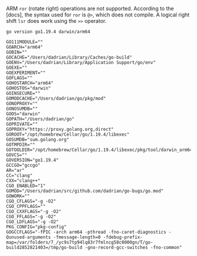 ARM `ror` (rotate right) operations are not supported. According to the [docs],
the syntax used for `ror` is `@>`, which does not compile. A logical right
shift `lsr` does work using the `>>` operator.

```
go version go1.19.4 darwin/arm64
```

```
GO111MODULE=""
GOARCH="arm64"
GOBIN=""
GOCACHE="/Users/dadrian/Library/Caches/go-build"
GOENV="/Users/dadrian/Library/Application Support/go/env"
GOEXE=""
GOEXPERIMENT=""
GOFLAGS=""
GOHOSTARCH="arm64"
GOHOSTOS="darwin"
GOINSECURE=""
GOMODCACHE="/Users/dadrian/go/pkg/mod"
GONOPROXY=""
GONOSUMDB=""
GOOS="darwin"
GOPATH="/Users/dadrian/go"
GOPRIVATE=""
GOPROXY="https://proxy.golang.org,direct"
GOROOT="/opt/homebrew/Cellar/go/1.19.4/libexec"
GOSUMDB="sum.golang.org"
GOTMPDIR=""
GOTOOLDIR="/opt/homebrew/Cellar/go/1.19.4/libexec/pkg/tool/darwin_arm64"
GOVCS=""
GOVERSION="go1.19.4"
GCCGO="gccgo"
AR="ar"
CC="clang"
CXX="clang++"
CGO_ENABLED="1"
GOMOD="/Users/dadrian/src/github.com/dadrian/go-bugs/go.mod"
GOWORK=""
CGO_CFLAGS="-g -O2"
CGO_CPPFLAGS=""
CGO_CXXFLAGS="-g -O2"
CGO_FFLAGS="-g -O2"
CGO_LDFLAGS="-g -O2"
PKG_CONFIG="pkg-config"
GOGCCFLAGS="-fPIC -arch arm64 -pthread -fno-caret-diagnostics -Qunused-arguments -fmessage-length=0 -fdebug-prefix-map=/var/folders/7_/yc9s7tp94lq83r7fmlncg58c0000gn/T/go-build2852821403=/tmp/go-build -gno-record-gcc-switches -fno-common"
```
